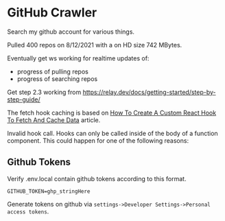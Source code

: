 # GitHub Crawler

Search my github account for various things.

Pulled 400 repos on 8/12/2021 with a on HD size 742 MBytes.

Eventually get ws working for realtime updates of:

- progress of pulling repos
- progress of searching repos

Get step 2.3 working from
https://relay.dev/docs/getting-started/step-by-step-guide/

The fetch hook caching is based on
[How To Create A Custom React Hook To Fetch And Cache Data](https://www.smashingmagazine.com/2020/07/custom-react-hook-fetch-cache-data/)
article.

Invalid hook call. Hooks can only be called inside of the body of a function component. This could happen for one of the following reasons:

## Github Tokens

Verify .env.local contain github tokens according to this format.

```
GITHUB_TOKEN=ghp_stringHere
```

Generate tokens on github via
`settings->Developer Settings->Personal access tokens`.
